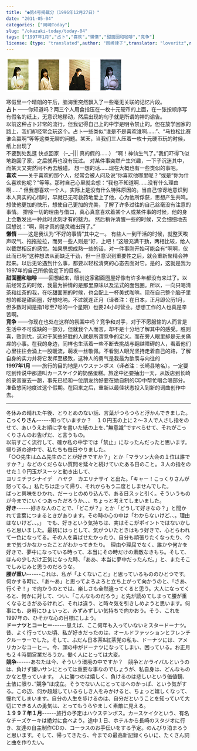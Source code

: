 ```yaml
---
title: "●第4号掲載分（1996年12月27日）"
date: "2011-05-04"
categories: ["岡崎Today"]
slug: "/okazaki-today/today-04"
tags: ["1997年1月","占卜","喜欢","懒惰","甜面圈和咖啡","竞争"]
license: {type: "translated",author: "岡崎律子",translator: "loveritz",reproduced-url: "http://www.ne.jp/asahi/okazaki/book/today/today4.html",reproduced-website: "岡崎律子Book"}
---
```


[![](./images/pola.gif)](./images/pola.gif)

  
寒假里一个晴朗的午后，脑海里突然飘入了一些毫无关联的记忆片段。  
**占卜** ――你知道吗？两三个人用食指压在一枚十元硬币的上面，在一张按顺序写有假名的纸上，无意识地移动，然后出现的句子就是所谓的神的谕告。  
以前这种占卜非常的流行，但我记得自己上的中学是明令禁止的。但在放学回家的路上，我们却经常会玩这个。占卜一些类似“谁是不是喜欢谁啊……”、“马拉松比赛谁会赢啊”等等这类无聊的问题。某天，当我们三人压着一枚十元硬币玩的时候，纸上出现了  
不要到处乱逛 快点回家 （–\_–||| 真的假的……） “啊！神仙生气了。”我们吓得飞似地跑回了家，之后就再也没有玩过。 对某件事突然产生兴趣，一下子沉迷其中，而某天又突然间不再去触碰。 想一想的话……现在大概也有一些类似的事吧。  
**喜欢** ――关于喜欢的那个人，经常会被人问及说“你喜欢他哪里呢？”或是“你为什么喜欢他呢？”等等。那时自己心里就会想：“我也不知道啊……没有什么理由啊……” 但我想喜欢一个人，实际上是没有什么特殊原因的。当自己惊讶地意识到本人真实的心情时，早就已无可救药地爱上了他，心为他所俘获，思想产生共鸣。想使他更加的快乐，想使自己更加的完美，了解了许多过往的自己丝毫没有注意的事情。 排除一切的理由与借口，真心真意喜欢着某个人或某件事的时候，他的身上会散发出一种此时此刻才有的魅力。 然后稍许清醒一些的时候，又会细细地去回想说：“啊，刚才真的是灵魂出窍了。”  
**懒惰** ――这是我认为“不好的事情”其中之一。 有些人一到干活的时候，就整天唉声叹气、拖拖拉拉，而另一些人则是“好，上吧！”这般充满干劲，两相比较，给人以截然相反的感觉。如果思想成熟一些的话，对一件事刚开始可能会有“啊啊，仅此而已啊”这种想法从而缺乏干劲，但一旦意识到重要性之后，就会重新聚精会神起来。以后无论遇到什么事，都要以轻松清爽的心态去面对它。是的，这就是我为1997年的自己所偷偷定下的目标。  
**甜面圈和咖啡** ――回想起来，眼前这家甜面圈屋好像有许多年都没有来过了。以前经常去的时候，我最为钟情的是那里原味以及法式的面包圈。所以，一向只喝清茶和红茶的我，在吃甜面圈的时候，也会配上一杯美式咖啡。现在自己整个脑子里想的都是甜面圈，好想吃呐。不过就连正月（译者注：在日本，正月即公历1月，但多数时间是指1号至7号的一个星期）也要24小时营业。想想工作的人也真是辛苦啊。  
**竞争** ――你现在也处在这样的氛围中吗？竞争和对手，对于不愿服输的人而言是生活中不可或缺的一部分，但就我个人而言，却不是十分地了解其中的感受。胜则喜，败则忧，这对于某些好胜的人就是所谓竞争的定义。而在旁人眼里却是无关痛痒的小事。在我的身边，同样也生活着一些不断去挑战与翻越障碍的人，看着他们心里往往会涌上一股暖流，萌发一丝敬佩。不看别人眼光坚持走着自己的路，了解自身的实力并将它发挥至极致，这种人的勇气是我最为歆羡与向往的  
**1997年1月** ――旅行的目的地是ハウステンボス（译者注：长崎县地名）。一定要吃到传说中那道叫カースケイク的奶酪蛋糕。旅途中还要抽出一天，从饭店到长崎的录音室去一趟，事先已经和一位朋友约好要在她自制的CD中帮忙唱合唱部分。 准备悠闲地度过这个假期。在回来之后，重新以最佳状态投入到新的词曲创作中去。

---

冬休みの晴れた午後、とりとめのない話、言葉がつらつらと浮かんできました。  
**こっくりさん**\------知っていますか？　１０円玉の上に２～３人で人さし指をのせて、あいうえお順に字を書いた紙の上を、”無意識”ですべらせて、それがこっくりさんのお告げだ、と言うもの。  
以前すごく流行して、確か私の中学では「禁止」になったんだったと思います。帰り道の途中で、私たちも毎日やりました。  
「○○先生は△△先生のことが好きですか？」とか「マラソン大会の１位は誰ですか？」などのくだらない質問を延々と続けていたある日のこと。３人の指をのせた１０円玉がスーッと動き出して、  
ヨリミチヲシナイデ　ハヤク　カエリナサイ と出た。「キャー！こっくりさんが怒ってる。」私たちは走って帰り、それからもう二度としませんでした。  
ぱっと興味をひかれ、だーっとのめり込んで、ある日スッと引く。そういうものが今までにいくつあっただろうか、、、ちょっと考えてしまいました。  
**好き**\------好きな人のことで、「どこが？」とか「どうして好きなの？」と聞かれて言葉につまるときがあります。その時の心の中は「わからないけど、、。理由はないけど、、。」　でも、好きという気持ちは、実はそこがポイントではないかしらと思いました。最初にはっとして、気がついたときはもう好きで、心とらわれて一色になってる。その人を喜ばせたかったり、自分も頑張りたくなったり、今まで気づかなかったことがわかってきたり。　理由や理屈でなく、誰かや何かを好きで、夢中になっている時って、本当にその時だけの素敵なきもち。そして、ほんの少しだけ正気になった時、「ああ、本当に夢中だったんだ。」と、またそこでしみじみと思うのだろうな。  
**腰が重い**\------これは、私が「よくないこと」と思っているもののひとつです。何かする時に、「あ～あ」と思ってよろよろと立ち上がって向かうのと、「さあ、行くぞ！」で向かうのとでは、楽しさも全然違ってくると思う。大人になってくると、何かに対して、つい、「こんなものだろう」と先が読めてしまって腰が重くなるときがあるけれど、それは違う、と時々気を引きしめようと思います。何事にも、身軽にひょいっと、みずみずしい気持ちで向かおう。そう、これを1997年の、ひそかな心の目標にしよう。  
**ドーナツとコーヒー**\------思えば、ここ何年も入っていないミスタードーナツ。昔、よく行っていた頃、私が好きだったのは、オールドファッションとフレンチクルーラーでした。そして、ふだん日本茶&amp;紅茶党の私も、ドーナツには、アメリカンなコーヒー。今、頭の中がドーナツになってしまい、困っている。お正月も２４時間営業だろうか。働く人にとっては大変。  
**競争**\------あなたは今、そういう環境の中ですか？　競争とかライバルというのは、負けず嫌いサンにとっては重要な事なのでしょうが、私自身は、どんなものかなと思っています。　人に勝つのは嬉しく、負けるのは悲しいという価値観、土俵に限り、”競争”は成立。そうでない人にとってはヘのかっぱ、という気がする。この辺、何か超越しているらしき人をみかけると、ちょっと嬉しくなって、憧れてしまいます。自分の人生を歩けるのは、自分だということを知っていて大切にできる人の勇気は、とってもうらやましく素敵に見える。  
**１９９７年１月**\------旅行の予定はハウステンボス。カースケイクという、有名なチーズケーキは絶対に食べよう。途中１日、ホテルから長崎のスタジオに行き、友達の自主制作CDの、コーラスのお手伝いをする予定。のんびり泊まろうと思います。そして、帰ってきたら、今までの最高新記録くらいに、たくさん詞と曲を作りたい。  